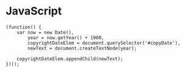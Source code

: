# JavaScript

	(function() {
		var now = new Date(),
			year = now.getYear() + 1900,
			copyrightDateElem = document.querySelector('#copyDate'),
			newText = document.createTextNode(year);

		copyrightDateElem.appendChild(newText);
	})();